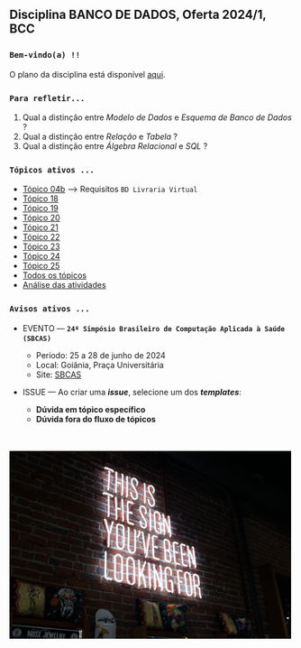 ## Disciplina **BANCO DE DADOS**, Oferta 2024/1, BCC

### `Bem-vindo(a) !!` 

O plano da disciplina está disponível [aqui](./media/bd-2024-1-bcc-plano.pdf).<br>

### `Para refletir...`

1. Qual a distinção entre _Modelo de Dados_ e _Esquema de Banco de Dados_ ?
2. Qual a distinção entre _Relação_ e _Tabela_ ?
3. Qual a distinção entre _Álgebra Relacional_ e _SQL_ ?

### `Tópicos ativos ...`

- [Tópico 04b](./topico/topico-04b.md) --> Requisitos `BD Livraria Virtual`
- [Tópico 18](./topico/topico-18.md)
- [Tópico 19](./topico/topico-19.md)
- [Tópico 20](./topico/topico-20.md)
- [Tópico 21](./topico/topico-21.md)
- [Tópico 22](./topico/topico-22.md)
- [Tópico 23](./topico/topico-23.md)
- [Tópico 24](./topico/topico-24.md)
- [Tópico 25](./topico/topico-25.md)
- [Todos os tópicos](./topico/topico-index.md)
- [Análise das atividades](./topico/tresultado.md)

### `Avisos ativos ...`

- EVENTO &#8212; **`24º Simpósio Brasileiro de Computação Aplicada à Saúde (SBCAS)`**
  - Período: 25 a 28 de junho de 2024
  - Local: Goiânia, Praça Universitária
  - Site: [SBCAS](https://www.sbcas2024.inf.ufg.br)

- ISSUE &#8212; Ao criar uma _**issue**_, selecione um dos _**templates**_:
  - **Dúvida em tópico específico**
  - **Dúvida fora do fluxo de tópicos**

<br>
<br>
<img src="./media/austin-chan-ukzHlkoz1IE-unsplash.jpg" width="500">
